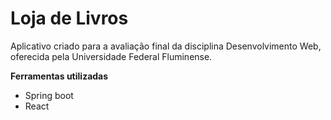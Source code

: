 # Loja de Livros

Aplicativo criado para a avaliação final da disciplina Desenvolvimento Web, oferecida pela Universidade Federal Fluminense.

**Ferramentas utilizadas**
- Spring boot
- React
